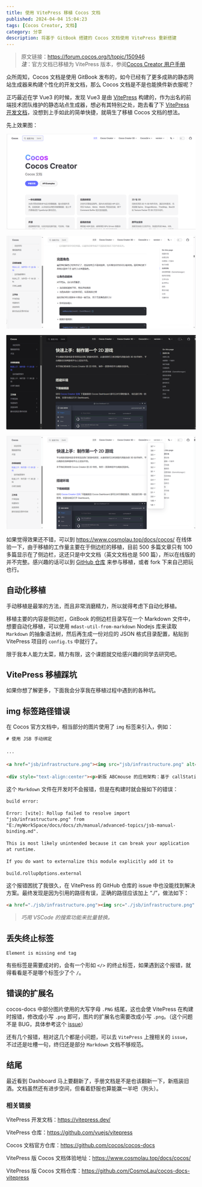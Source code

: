 ```yaml
---
title: 使用 VitePress 移植 Cocos 文档
published: 2024-04-04 15:04:23
tags: [Cocos Creator, 文档]
category: 分享
description: 将基于 GitBook 搭建的 Cocos 文档使用 VitePress 重新搭建
---
```


> 原文链接：https://forum.cocos.org/t/topic/150946 <br>
> ***注***：官方文档已移植为 VitePress 版本，参阅[Cocos Creator 用户手册](https://docs.cocos.com/creator/3.8/manual/zh/)

众所周知，Cocos 文档是使用 GitBook 发布的，如今已经有了更多成熟的静态网站生成器来构建个性化的开发文档，那么 Cocos 文档是不是也能换件新衣服呢？

正巧最近在学 Vue3 的时候，发现 Vue3 是由 [VitePress](https://github.com/vuejs/vitepress) 构建的，作为出名的前端技术团队维护的静态站点生成器，想必有其特别之处，跑去看了下 [VitePress 开发文档](https://vitepress.dev)，没想到上手如此的简单快捷，就萌生了移植 Cocos 文档的想法。

先上效果图：

![主页](主页.png)

![手册](手册.png)

![夜间模式](夜间模式.png)

![版本](版本.png)

如果觉得效果还不错，可以到 https://www.cosmolau.top/docs/cocos/ 在线体验一下，由于移植的工作量主要在于侧边栏的移植，目前 500 多篇文章只有 100 多篇显示在了侧边栏，这还只是中文文档（英文文档也是 500 篇），所以在线版的并不完整。感兴趣的话可以到 [GitHub 仓库](https://github.com/CosmoLau/cocos-docs-vitepress) 来参与移植，或者 fork 下来自己把玩也行。

## 自动化移植

手动移植是最笨的方法，而且非常消磨精力，所以就得考虑下自动化移植。

移植主要的内容是侧边栏，GitBook 的侧边栏目录写在一个 Markdown 文件中，想要自动化移植，可以使用 `mdast-util-from-markdown` Nodejs 库来读取 `Markdown` 的抽象语法树，然后再生成一份对应的 JSON 格式目录配置，粘贴到 VitePress 项目的 `config.ts` 中就行了。

限于我本人能力太菜，精力有限，这个课题就交给感兴趣的同学去研究吧。

## VitePress 移植踩坑

如果你想了解更多，下面我会分享我在移植过程中遇到的各种坑。

## img 标签路径错误

在 Cocos 官方文档中，相当部分的图片使用了 `img` 标签来引入，例如：

```html
# 使用 JSB 手动绑定

...

<a href="jsb/infrastructure.png"><img src="jsb/infrastructure.png" alt=" "></a>

<div style="text-align:center"><p>新版 ABCmouse 的应用架构：基于 callStaticMethod 与 evalString 进行通信</p></div>
```

这个 `Markdown` 文件在开发时不会报错，但是在构建时就会报如下的错误：

```shell
build error:

Error: [vite]: Rollup failed to resolve import "jsb/infrastructure.png" from "E:/myWorkSpace/docs/docs/zh/manual/advanced-topics/jsb-manual-binding.md".

This is most likely unintended because it can break your application at runtime.

If you do want to externalize this module explicitly add it to

build.rollupOptions.external
```

这个报错困扰了我很久，在 VitePress 的 GitHub 仓库的 issue 中也没能找到解决方案。最终发现是因为引用的路径有误，正确的路径应该加上 “./”，做法如下：

```html
<a href="./jsb/infrastructure.png"><img src="./jsb/infrastructure.png" alt=" "></a>

```

> _巧用 VSCode 的搜索功能来批量替换。_

## 丢失终止标签

```shell
Element is missing end tag
```

有些标签是需要成对的，会有一个形如 `</>` 的终止标签，如果遇到这个报错，就得看看是不是哪个标签少了个 `/`。

## 错误的扩展名

cocos-docs 中部分图片使用的大写字母 `.PNG` 结尾，这也会使 VitePress 在构建时报错，修改成小写 `.png` 即可，图片的扩展名也需要改成小写 `.png`。（这个问题不是 BUG，具体参考这个 [issue](https://github.com/vuejs/vitepress/issues/3748)）

还有几个报错，相对这几个都是小问题，可以去 `VitePress` 上搜相关的 `issue`，不过还是吐槽一句，终归还是部分 `Markdown` 文档不够规范。

## 结尾

最近看到 Dashboard 马上要翻新了，手册文档是不是也该翻新一下，新瓶装旧酒。文档虽然还有进步空间，但看着舒服也算能赢一半吧（狗头）。

### 相关链接

VitePress 开发文档：https://vitepress.dev/

VitePress 仓库：https://github.com/vuejs/vitepress

Cocos 文档官方仓库：https://github.com/cocos/cocos-docs

VitePress 版 Cocos 文档体验地址：https://www.cosmolau.top/docs/cocos/

VitePress 版 Cocos 文档仓库：https://github.com/CosmoLau/cocos-docs-vitepress
